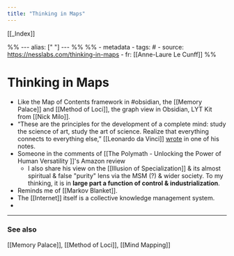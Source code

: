 ```yaml
---
title: "Thinking in Maps"
---
```


[[_Index]]

%% ---
alias: [" "]
--- %%
%% - metadata
	- tags: #
	- source: https://nesslabs.com/thinking-in-maps
	- fr: [[Anne-Laure Le Cunff]]
%%

# Thinking in Maps
- Like the Map of Contents framework in #obsidian, the [[Memory Palace]] and [[Method of Loci]], the graph view in Obsidian, LYT Kit from [[Nick Milo]].
- “These are the principles for the development of a complete mind: study the science of art, study the art of science. Realize that everything connects to everything else,” [[Leonardo da Vinci]] [wrote](https://philosophynow.org/issues/134/The_Mind_of_Leonardo_da_Vinci) in one of his notes.
- Someone in the comments of [[The Polymath - Unlocking the Power of Human Versatility ]]'s Amazon review
	- I also share his view on the [[Illusion of Specialization]] & its almost spiritual & false "purity" lens via the MSM (?) & wider society. To my thinking, it is in **large part a function of control & industrialization**.
- Reminds me of [[Markov Blanket]].
- The [[Internet]] itself is a collective knowledge management system.
- 

-------------
### See also
[[Memory Palace]], [[Method of Loci]], [[Mind Mapping]]

